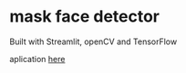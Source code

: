 # mask face detector

Built with Streamlit, openCV and TensorFlow

aplication [here](https://mask-detector-streamlit.herokuapp.com/)
